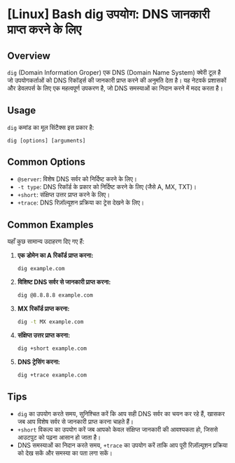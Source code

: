 # [Linux] Bash dig उपयोग: DNS जानकारी प्राप्त करने के लिए

## Overview
`dig` (Domain Information Groper) एक DNS (Domain Name System) क्वेरी टूल है जो उपयोगकर्ताओं को DNS रिकॉर्ड्स की जानकारी प्राप्त करने की अनुमति देता है। यह नेटवर्क प्रशासकों और डेवलपर्स के लिए एक महत्वपूर्ण उपकरण है, जो DNS समस्याओं का निदान करने में मदद करता है।

## Usage
`dig` कमांड का मूल सिंटैक्स इस प्रकार है:

```
dig [options] [arguments]
```

## Common Options
- `@server`: विशेष DNS सर्वर को निर्दिष्ट करने के लिए।
- `-t type`: DNS रिकॉर्ड के प्रकार को निर्दिष्ट करने के लिए (जैसे A, MX, TXT)।
- `+short`: संक्षिप्त उत्तर प्राप्त करने के लिए।
- `+trace`: DNS रिज़ॉल्यूशन प्रक्रिया का ट्रेस देखने के लिए।

## Common Examples
यहाँ कुछ सामान्य उदाहरण दिए गए हैं:

1. **एक डोमेन का A रिकॉर्ड प्राप्त करना:**
   ```bash
   dig example.com
   ```

2. **विशिष्ट DNS सर्वर से जानकारी प्राप्त करना:**
   ```bash
   dig @8.8.8.8 example.com
   ```

3. **MX रिकॉर्ड प्राप्त करना:**
   ```bash
   dig -t MX example.com
   ```

4. **संक्षिप्त उत्तर प्राप्त करना:**
   ```bash
   dig +short example.com
   ```

5. **DNS ट्रेसिंग करना:**
   ```bash
   dig +trace example.com
   ```

## Tips
- `dig` का उपयोग करते समय, सुनिश्चित करें कि आप सही DNS सर्वर का चयन कर रहे हैं, खासकर जब आप विशेष सर्वर से जानकारी प्राप्त करना चाहते हैं।
- `+short` विकल्प का उपयोग करें जब आपको केवल संक्षिप्त जानकारी की आवश्यकता हो, जिससे आउटपुट को पढ़ना आसान हो जाता है।
- DNS समस्याओं का निदान करते समय, `+trace` का उपयोग करें ताकि आप पूरी रिज़ॉल्यूशन प्रक्रिया को देख सकें और समस्या का पता लगा सकें।